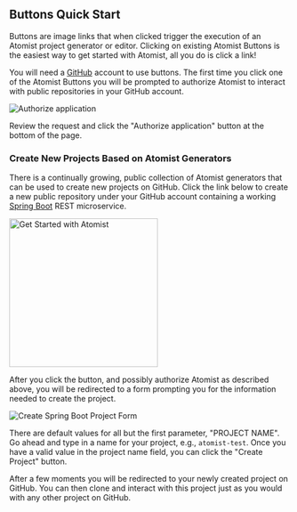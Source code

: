 ## Buttons Quick Start

Buttons are image links that when clicked trigger the execution of an
Atomist project generator or editor.  Clicking on existing Atomist
Buttons is the easiest way to get started with Atomist, all you do is
click a link!

You will need a [GitHub][gh] account to use buttons.  The first time
you click one of the Atomist Buttons you will be prompted to authorize
Atomist to interact with public repositories in your GitHub account.

[gh]: https://github.com/

![Authorize application](/images/button-authorize.png)

Review the request and click the "Authorize application" button at the
bottom of the page.

### Create New Projects Based on Atomist Generators

There is a continually growing, public collection of Atomist
generators that can be used to create new projects on GitHub.  Click
the link below to create a new public repository under your GitHub
account containing a working [Spring Boot][boot] REST microservice.

[boot]: https://projects.spring.io/spring-boot/

[<img src="https://images.atomist.com/button/create-project.png" width="267" alt="Get Started with Atomist"/>](https://api.atomist.com/v1/projects/generators/16271c54-e671-4be6-a30c-084aba8083ed)

After you click the button, and possibly authorize Atomist as
described above, you will be redirected to a form prompting you for
the information needed to create the project.

![Create Spring Boot Project Form](/images/button-spring-boot-form.png)

There are default values for all but the first parameter, "PROJECT
NAME".  Go ahead and type in a name for your project, e.g.,
`atomist-test`.  Once you have a valid value in the project name
field, you can click the "Create Project" button.

After a few moments you will be redirected to your newly created
project on GitHub.  You can then clone and interact with this project
just as you would with any other project on GitHub.
